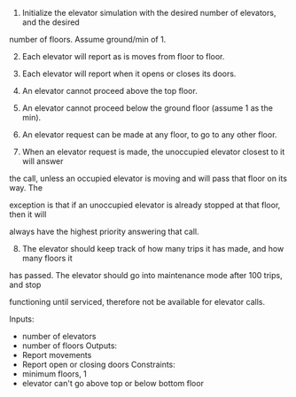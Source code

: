 1. Initialize the elevator simulation with the desired number of elevators, and the desired

number of floors. Assume ground/min of 1.

2. Each elevator will report as is moves from floor to floor.

3. Each elevator will report when it opens or closes its doors.

4. An elevator cannot proceed above the top floor.

5. An elevator cannot proceed below the ground floor (assume 1 as the min).

6. An elevator request can be made at any floor, to go to any other floor.

7. When an elevator request is made, the unoccupied elevator closest to it will answer

the call, unless an occupied elevator is moving and will pass that floor on its way. The

exception is that if an unoccupied elevator is already stopped at that floor, then it will

always have the highest priority answering that call.

8. The elevator should keep track of how many trips it has made, and how many floors it

has passed. The elevator should go into maintenance mode after 100 trips, and stop

functioning until serviced, therefore not be available for elevator calls.

Inputs:
  - number of elevators
  - number of floors
Outputs:
  - Report movements
  - Report open or closing doors
Constraints:
  - minimum floors, 1
  - elevator can't go above top or below bottom floor
